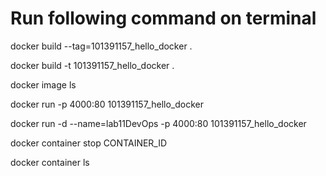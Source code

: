 
# Run following command on terminal

docker build --tag=101391157_hello_docker .

docker build -t 101391157_hello_docker .

docker image ls

docker run -p 4000:80 101391157_hello_docker

docker run -d --name=lab11DevOps -p 4000:80 101391157_hello_docker

docker container stop CONTAINER_ID

docker container ls